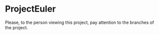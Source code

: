 # ProjectEuler
Please, to the person viewing this project, pay attention to the branches of the project. 
